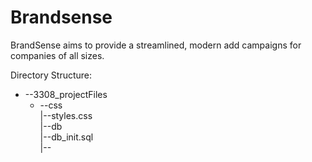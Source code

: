 # Brandsense

BrandSense aims to provide a streamlined, modern add campaigns for companies of all sizes.

Directory Structure:     
* --3308_projectFiles   
    + --css  
    |--styles.css  
  |--db  
    |--db_init.sql  
  |--
  

  
